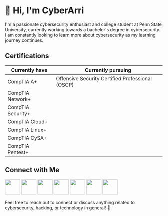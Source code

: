<h1 align="left">👋 Hi, I'm CyberArri</h1>


<!--
**cyberarri/cyberarri** is a ✨ _special_ ✨ repository because its `README.md` (this file) appears on your GitHub profile.

Here are some ideas to get you started:

- 🔭 I’m currently working on ...
- 🌱 I’m currently learning ...
- 👯 I’m looking to collaborate on ...
- 🤔 I’m looking for help with ...
- 💬 Ask me about ...
- 📫 How to reach me: ...
- 😄 Pronouns: ...
- ⚡ Fun fact: ...
-->

I'm a passionate cybersecurity enthusiast and college student at Penn State University, currently working towards a bachelor's degree in cybersecurity. I am constantly looking to learn more about cybersecurity as my learning journey continues.

## Certifications

| Currently have     | Currently pursuing                               |
|--------------------|--------------------------------------------------|
| CompTIA A+         | Offensive Security Certified Professional (OSCP) |
| CompTIA Network+   |
| CompTIA Security+  | 
| CompTIA Cloud+     |   
| CompTIA Linux+     |
| CompTIA CySA+      |
| CompTIA Pentest+   |





## Connect with Me
<a href="https://twitter.com/CyberArri"><img src="https://img.icons8.com/color/48/000000/twitter.png" width="48" height="48"></a>
<a href="https://medium.com/@cyberarri"><img src="https://img.icons8.com/color/48/000000/medium-monogram.png" width="48" height="48"></a>
<a href="https://cyberarri.wordpress.com/"><img src="https://img.icons8.com/color/48/000000/wordpress.png" width="48" height="48"></a>
<a href="https://www.youtube.com/@cyberarri"><img src="https://img.icons8.com/color/48/000000/youtube-play.png" width="48" height="48"></a>
<a href="https://www.linkedin.com/in/arriannaperez/"><img src="https://img.icons8.com/color/48/000000/linkedin.png" width="48" height="48"></a>
<a href="https://www.instagram.com/cyberarri/"><img src="https://img.icons8.com/color/48/000000/instagram-new.png" width="48" height="48"></a>
<a href="https://tryhackme.com/p/cyberarri"><img src="https://tryhackme.com/img/favicon.png" width="48" height="48"></a>

Feel free to reach out to connect or discuss anything related to cybersecurity, hacking, or technology in general! 🚀
